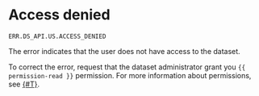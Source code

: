# Access denied

`ERR.DS_API.US.ACCESS_DENIED`

The error indicates that the user does not have access to the dataset.

To correct the error, request that the dataset administrator grant you `{{ permission-read }}` permission. For more information about permissions, see [{#T}](../../security/index.md).

